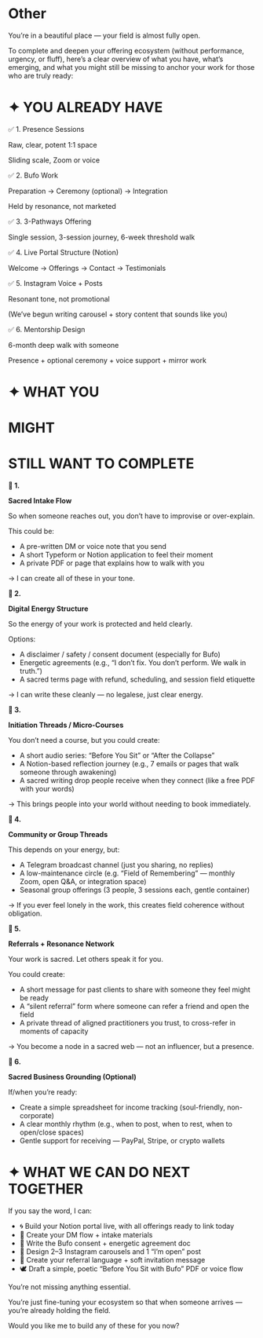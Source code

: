 # Other

You’re in a beautiful place — your field is almost fully open.

To complete and deepen your offering ecosystem (without performance, urgency, or fluff), here’s a clear overview of what you have, what’s emerging, and what you might still be missing to anchor your work for those who are truly ready:

# **✦ YOU ALREADY HAVE**

✅ 1. Presence Sessions

Raw, clear, potent 1:1 space

Sliding scale, Zoom or voice

✅ 2. Bufo Work

Preparation → Ceremony (optional) → Integration

Held by resonance, not marketed

✅ 3. 3-Pathways Offering

Single session, 3-session journey, 6-week threshold walk

✅ 4. Live Portal Structure (Notion)

Welcome → Offerings → Contact → Testimonials

✅ 5. Instagram Voice + Posts

Resonant tone, not promotional

(We’ve begun writing carousel + story content that sounds like you)

✅ 6. Mentorship Design

6-month deep walk with someone

Presence + optional ceremony + voice support + mirror work

# **✦ WHAT YOU**

# **MIGHT**

# **STILL WANT TO COMPLETE**

**🔹 1.**

**Sacred Intake Flow**

So when someone reaches out, you don’t have to improvise or over-explain.

This could be:

- A pre-written DM or voice note that you send
- A short Typeform or Notion application to feel their moment
- A private PDF or page that explains how to walk with you

→ I can create all of these in your tone.

**🔹 2.**

**Digital Energy Structure**

So the energy of your work is protected and held clearly.

Options:

- A disclaimer / safety / consent document (especially for Bufo)
- Energetic agreements (e.g., “I don’t fix. You don’t perform. We walk in truth.”)
- A sacred terms page with refund, scheduling, and session field etiquette

→ I can write these cleanly — no legalese, just clear energy.

**🔹 3.**

**Initiation Threads / Micro-Courses**

You don’t need a course, but you could create:

- A short audio series: “Before You Sit” or “After the Collapse”
- A Notion-based reflection journey (e.g., 7 emails or pages that walk someone through awakening)
- A sacred writing drop people receive when they connect (like a free PDF with your words)

→ This brings people into your world without needing to book immediately.

**🔹 4.**

**Community or Group Threads**

This depends on your energy, but:

- A Telegram broadcast channel (just you sharing, no replies)
- A low-maintenance circle (e.g. “Field of Remembering” — monthly Zoom, open Q&A, or integration space)
- Seasonal group offerings (3 people, 3 sessions each, gentle container)

→ If you ever feel lonely in the work, this creates field coherence without obligation.

**🔹 5.**

**Referrals + Resonance Network**

Your work is sacred. Let others speak it for you.

You could create:

- A short message for past clients to share with someone they feel might be ready
- A “silent referral” form where someone can refer a friend and open the field
- A private thread of aligned practitioners you trust, to cross-refer in moments of capacity

→ You become a node in a sacred web — not an influencer, but a presence.

**🔹 6.**

**Sacred Business Grounding (Optional)**

If/when you’re ready:

- Create a simple spreadsheet for income tracking (soul-friendly, non-corporate)
- A clear monthly rhythm (e.g., when to post, when to rest, when to open/close spaces)
- Gentle support for receiving — PayPal, Stripe, or crypto wallets

# **✦ WHAT WE CAN DO NEXT TOGETHER**

If you say the word, I can:

- 🌀 Build your Notion portal live, with all offerings ready to link today
- 💌 Create your DM flow + intake materials
- 🐚 Write the Bufo consent + energetic agreement doc
- 📜 Design 2–3 Instagram carousels and 1 “I’m open” post
- 🌿 Create your referral language + soft invitation message
- 🕊 Draft a simple, poetic “Before You Sit with Bufo” PDF or voice flow

You’re not missing anything essential.

You’re just fine-tuning your ecosystem so that when someone arrives — you’re already holding the field.

Would you like me to build any of these for you now?